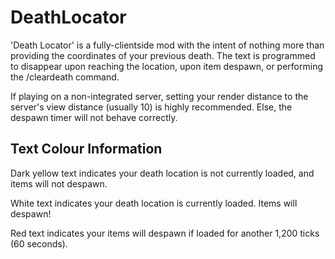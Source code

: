 # DeathLocator
'Death Locator' is a fully-clientside mod with the intent of nothing more than providing the coordinates of your previous death. The text is programmed to disappear upon reaching the location, upon item despawn, or performing the /cleardeath command.

If playing on a non-integrated server, setting your render distance to the server's view distance (usually 10) is highly recommended. Else, the despawn timer will not behave correctly.

## Text Colour Information
Dark yellow text indicates your death location is not currently loaded, and items will not despawn.

White text indicates your death location is currently loaded. Items will despawn!

Red text indicates your items will despawn if loaded for another 1,200 ticks (60 seconds).
